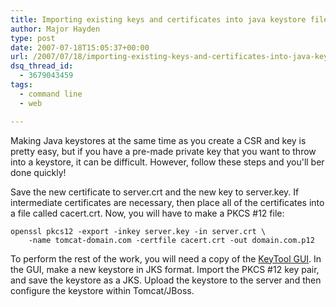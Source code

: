 ```yaml
---
title: Importing existing keys and certificates into java keystore files
author: Major Hayden
type: post
date: 2007-07-18T15:05:37+00:00
url: /2007/07/18/importing-existing-keys-and-certificates-into-java-keystore-files/
dsq_thread_id:
  - 3679043459
tags:
  - command line
  - web

---
```

Making Java keystores at the same time as you create a CSR and key is pretty easy, but if you have a pre-made private key that you want to throw into a keystore, it can be difficult. However, follow these steps and you'll ber done quickly!

Save the new certificate to server.crt and the new key to server.key. If intermediate certificates are necessary, then place all of the certificates into a file called cacert.crt. Now, you will have to make a PKCS #12 file:

```
openssl pkcs12 -export -inkey server.key -in server.crt \
    -name tomcat-domain.com -certfile cacert.crt -out domain.com.p12
```

To perform the rest of the work, you will need a copy of the [KeyTool GUI][1]. In the GUI, make a new keystore in JKS format. Import the PKCS #12 key pair, and save the keystore as a JKS. Upload the keystore to the server and then configure the keystore within Tomcat/JBoss.

 [1]: /wp-content/ktg.tgz
